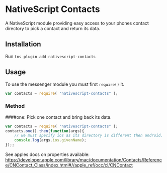 # NativeScript Contacts

A NativeScript module providing easy access to your phones contact directory to pick a contact and return its data.

## Installation

Run `tns plugin add nativescript-contacts`

## Usage

To use the messenger module you must first `require()` it.

```js
var contacts = require( "nativescript-contacts" );
```

### Method

####one: Pick one contact and bring back its data.

```js
var contacts = require( "nativescript-contacts" );
contacts.one().then(function(args){
    // we must specify ios as its directory is different then android.
    console.log(args.ios.givenName);
});;
```

See apples docs on properties available: 
https://developer.apple.com/library/mac/documentation/Contacts/Reference/CNContact_Class/index.html#//apple_ref/occ/cl/CNContact